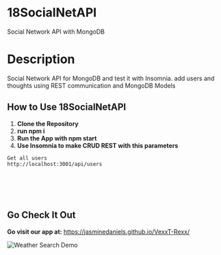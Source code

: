 # 18SocialNetAPI
Social Network API with MongoDB


# Description
Social Network API for MongoDB and test it with Insomnia. 
add users and thoughts using REST communication and MongoDB Models 

## How to Use 18SocialNetAPI

1. **Clone the Repository**
2. **run npm i**
3. **Run the App with npm start**
4. **Use Insomnia to make CRUD REST with this parameters**

```
Get all users
http://localhost:3001/api/users






````



## Go Check It Out

**Go visit our app at:**
https://jasminedaniels.github.io/VexxT-Rexx/

![Weather Search Demo](./images/Results%20_%20Weather%20Search.gif)